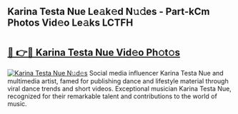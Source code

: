 ## Karina Testa Nue Le𝚊k𝚎d N𝚞𝚍es - Part-kCm Photos Vid𝚎o Le𝚊ks LCTFH

# <h2><a href="http://fb50tid.evod.top/?m=Karina+Testa+Nue">🔗 👉🔴 Karina Testa Nue Vid𝚎o Ph𝚘t𝚘s</a></h2>

[![Karina Testa Nue N𝚞d𝚎s](https://i.imgur.com/8V9OHl7.gif)](http://fb50tid.evod.top/?m=Karina+Testa+Nue)
Social media influencer Karina Testa Nue and multimedia artist, famed for publishing dance and lifestyle material through viral dance trends and short videos. Exceptional musician Karina Testa Nue, recognized for their remarkable talent and contributions to the world of music. 
